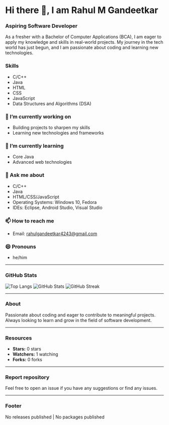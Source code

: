 # Hi there 👋, I am Rahul M Gandeetkar

### Aspiring Software Developer

As a fresher with a Bachelor of Computer Applications (BCA), I am eager to apply my knowledge and skills in real-world projects. My journey in the tech world has just begun, and I am passionate about coding and learning new technologies.

### Skills
- C/C++
- Java
- HTML
- CSS
- JavaScript
- Data Structures and Algorithms (DSA)

### 🔭 I’m currently working on
- Building projects to sharpen my skills
- Learning new technologies and frameworks

### 🌱 I’m currently learning
- Core Java
- Advanced web technologies

### 💬 Ask me about
- C/C++
- Java
- HTML/CSS/JavaScript
- Operating Systems: Windows 10, Fedora
- IDEs: Eclipse, Android Studio, Visual Studio

### 📫 How to reach me
- Email: [rahulgandeetkar4243@gmail.com](mailto:rahulgandeetkar4243@gmail.com)

### 😄 Pronouns
- he/him

---

### GitHub Stats

![Top Langs](https://github-readme-stats.vercel.app/api/top-langs/?username=your-username&layout=compact)
![GitHub Stats](https://github-readme-stats.vercel.app/api?username=your-username&show_icons=true)
![GitHub Streak](https://github-readme-streak-stats.herokuapp.com/?user=your-username)

---

### About
Passionate about coding and eager to contribute to meaningful projects. Always looking to learn and grow in the field of software development.

---

### Resources
- **Stars:** 0 stars
- **Watchers:** 1 watching
- **Forks:** 0 forks

---

### Report repository
Feel free to open an issue if you have any suggestions or find any issues.

---

### Footer
No releases published | No packages published
